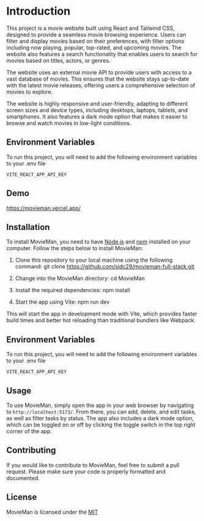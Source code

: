 
# Introduction

This project is a movie website built using React and Tailwind CSS, designed to provide a seamless movie browsing experience. Users can filter and display movies based on their preferences, with filter options including now playing, popular, top-rated, and upcoming movies. The website also features a search functionality that enables users to search for movies based on titles, actors, or genres.

The website uses an external movie API to provide users with access to a vast database of movies. This ensures that the website stays up-to-date with the latest movie releases, offering users a comprehensive selection of movies to explore.

The website is highly responsive and user-friendly, adapting to different screen sizes and device types, including desktops, laptops, tablets, and smartphones. It also features a dark mode option that makes it easier to browse and watch movies in low-light conditions.
## Environment Variables

To run this project, you will need to add the following environment variables to your .env file

`VITE_REACT_APP_API_KEY`


## Demo

https://movieman.vercel.app/

## Installation

To install MovieMan, you need to have [Node.js](https://nodejs.org/en/) and [npm](https://www.npmjs.com/) installed on your computer. Follow the steps below to install MovieMan:

1. Clone this repository to your local machine using the following command: git clone https://github.com/sidc29/movieman-full-stack.git

2. Change into the MovieMan directory: cd MovieMan

3. Install the required dependencies: npm install

4. Start the app using Vite: npm run dev

This will start the app in development mode with Vite, which provides faster build times and better hot reloading than traditional bundlers like Webpack.


## Environment Variables

To run this project, you will need to add the following environment variables to your .env file

`VITE_REACT_APP_API_KEY`


## Usage

To use MovieMan, simply open the app in your web browser by navigating to `http://localhost:5173/`. From there, you can add, delete, and edit tasks, as well as filter tasks by status. The app also includes a dark mode option, which can be toggled on or off by clicking the toggle switch in the top right corner of the app.

## Contributing

If you would like to contribute to MovieMan, feel free to submit a pull request. Please make sure your code is properly formatted and documented.


## License

MovieMan is licensed under the [MIT](https://choosealicense.com/licenses/mit/)

